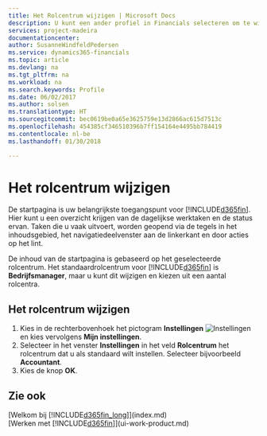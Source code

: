 ```yaml
---
title: Het Rolcentrum wijzigen | Microsoft Docs
description: U kunt een ander profiel in Financials selecteren om te wijzigen wat u ziet op uw startpagina.
services: project-madeira
documentationcenter: 
author: SusanneWindfeldPedersen
ms.service: dynamics365-financials
ms.topic: article
ms.devlang: na
ms.tgt_pltfrm: na
ms.workload: na
ms.search.keywords: Profile
ms.date: 06/02/2017
ms.author: solsen
ms.translationtype: HT
ms.sourcegitcommit: bec0619be0a65e3625759e13d2866ac615d7513c
ms.openlocfilehash: 454385cf346510396b7ff154164e4495bb784419
ms.contentlocale: nl-be
ms.lasthandoff: 01/30/2018

---
```

# <a name="change-the-role-center"></a>Het rolcentrum wijzigen
De startpagina is uw belangrijkste toegangspunt voor [!INCLUDE[d365fin](includes/d365fin_md.md)]. Hier kunt u een overzicht krijgen van de dagelijkse werktaken en de status ervan. Taken die u vaak uitvoert, worden geopend via de tegels in het inhoudsgebied, het navigatiedeelvenster aan de linkerkant en door acties op het lint.

De inhoud van de startpagina is gebaseerd op het geselecteerde rolcentrum. Het standaardrolcentrum voor [!INCLUDE[d365fin](includes/d365fin_md.md)] is **Bedrijfsmanager**, maar u kunt dit wijzigen en kiezen uit een aantal rolcentra.

## <a name="to-change-role-center"></a>Het rolcentrum wijzigen
1. Kies in de rechterbovenhoek het pictogram **Instellingen** ![Instellingen](media/ui-experience/settings_icon_small.png "pictogram Instellingen voor rolcentrum") en kies vervolgens **Mijn instellingen**.
2. Selecteer in het venster **Instellingen** in het veld **Rolcentrum** het rolcentrum dat u als standaard wilt instellen. Selecteer bijvoorbeeld **Accountant**.
3. Kies de knop **OK**.

## <a name="see-also"></a>Zie ook
[Welkom bij [!INCLUDE[d365fin_long](includes/d365fin_long_md.md)]](index.md)  
[Werken met [!INCLUDE[d365fin](includes/d365fin_md.md)]](ui-work-product.md)  

